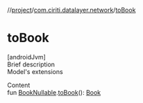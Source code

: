 //[project](../index.md)/[com.ciriti.datalayer.network](index.md)/[toBook](to-book.md)



# toBook  
[androidJvm]  
Brief description  
Model's extensions  
  
  
Content  
fun [BookNullable](-book-nullable/index.md).[toBook](to-book.md)(): [Book](-book/index.md)  



